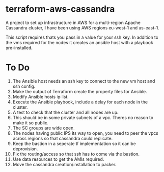 # terraform-aws-cassandra
A project to set up infrastructure in AWS for a multi-region Apache Cassandra cluster, I have been using AWS regions eu-west-1 and us-east-1.

This script requires thats you pass in a value for your ssh key. In addition to the vms required for the nodes it creates an ansible host with a playbook pre-installed.

To Do
====
1. The Ansible host needs an ssh key to connect to the new vm host and ssh config.
2. Make the output of Terraform create the property files for Ansible.
3. Modify Ansible hosts ip list.
4. Execute the Ansible playbook, include a delay for each node in the cluster.
5. A test to check that the cluster and all nodes are up.
6. This should be in some private subnets of a vpc. Theres no reason to make it so public.
7. The SC groups are wide open.
8. The nodes having public IPS its way to open, you need to peer the vpcs across regions so that cassandra could replicate.
9. Keep the bastion in a seperate tf implementation so it can be deprovision.
10. Fix the routing/access so that ssh has to come via the bastion.
11. Use data resources to get the AMIs required.
12. Move the cassandra creation/installation to packer.

